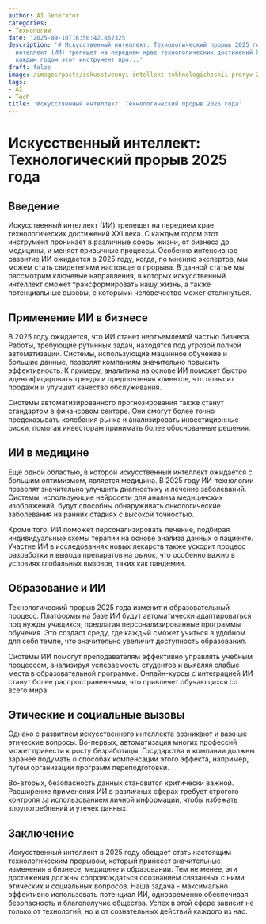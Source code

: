 ```yaml
---
author: AI Generator
categories:
- Технологии
date: '2025-09-10T16:50:42.867325'
description: '# Искусственный интеллект: Технологический прорыв 2025 года  ## Введение  Искусственный
  интеллект (ИИ) трепещет на переднем крае технологических достижений XXI века. С
  каждым годом этот инструмент про...'
draft: false
image: /images/posts/iskusstvennyi-intellekt-tekhnologicheskii-proryv-2025-goda.jpg
tags:
- AI
- Tech
title: 'Искусственный интеллект: Технологический прорыв 2025 года'
---
```


# Искусственный интеллект: Технологический прорыв 2025 года

## Введение

Искусственный интеллект (ИИ) трепещет на переднем крае технологических достижений XXI века. С каждым годом этот инструмент проникает в различные сферы жизни, от бизнеса до медицины, и меняет привычные процессы. Особенно интенсивное развитие ИИ ожидается в 2025 году, когда, по мнению экспертов, мы можем стать свидетелями настоящего прорыва. В данной статье мы рассмотрим ключевые направления, в которых искусственный интеллект сможет трансформировать нашу жизнь, а также потенциальные вызовы, с которыми человечество может столкнуться.

## Применение ИИ в бизнесе

В 2025 году ожидается, что ИИ станет неотъемлемой частью бизнеса. Работы, требующие рутинных задач, находятся под угрозой полной автоматизации. Системы, использующие машинное обучение и большие данные, позволят компаниям значительно повысить эффективность. К примеру, аналитика на основе ИИ поможет быстро идентифицировать тренды и предпочтения клиентов, что повысит продажи и улучшит качество обслуживания.

Системы автоматизированного прогнозирования также станут стандартом в финансовом секторе. Они смогут более точно предсказывать колебания рынка и анализировать инвестиционные риски, помогая инвесторам принимать более обоснованные решения.

## ИИ в медицине

Еще одной областью, в которой искусственный интеллект ожидается с большим оптимизмом, является медицина. В 2025 году ИИ-технологии позволят значительно улучшить диагностику и лечение заболеваний. Системы, использующие нейросети для анализа медицинских изображений, будут способны обнаруживать онкологические заболевания на ранних стадиях с высокой точностью.

Кроме того, ИИ поможет персонализировать лечение, подбирая индивидуальные схемы терапии на основе анализа данных о пациенте. Участие ИИ в исследованиях новых лекарств также ускорит процесс разработки и вывода препаратов на рынок, что особенно важно в условиях глобальных вызовов, таких как пандемии.

## Образование и ИИ

Технологический прорыв 2025 года изменит и образовательный процесс. Платформы на базе ИИ будут автоматически адаптироваться под нужды учащихся, предлагая персонализированные программы обучения. Это создаст среду, где каждый сможет учиться в удобном для себя темпе, что значительно увеличит доступность образования.

Системы ИИ помогут преподавателям эффективно управлять учебным процессом, анализируя успеваемость студентов и выявляя слабые места в образовательной программе. Онлайн-курсы с интеграцией ИИ станут более распространенными, что привлечет обучающихся со всего мира.

## Этические и социальные вызовы

Однако с развитием искусственного интеллекта возникают и важные этические вопросы. Во-первых, автоматизация многих профессий может привести к росту безработицы. Государства и компании должны заранее подумать о способах компенсации этого эффекта, например, путём организации программ переподготовки.

Во-вторых, безопасность данных становится критически важной. Расширение применения ИИ в различных сферах требует строгого контроля за использованием личной информации, чтобы избежать злоупотреблений и утечек данных.

## Заключение

Искусственный интеллект в 2025 году обещает стать настоящим технологическим прорывом, который принесет значительные изменения в бизнесе, медицине и образовании. Тем не менее, эти достижения должны сопровождаться осознанием связанных с ними этических и социальных вопросов. Наша задача - максимально эффективно использовать потенциал ИИ, одновременно обеспечивая безопасность и благополучие общества. Успех в этой сфере зависит не только от технологий, но и от сознательных действий каждого из нас.
